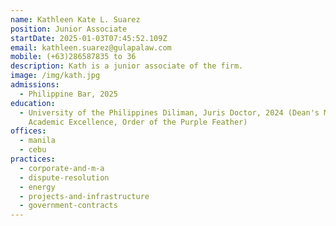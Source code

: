```yaml
---
name: Kathleen Kate L. Suarez
position: Junior Associate
startDate: 2025-01-03T07:45:52.109Z
email: kathleen.suarez@gulapalaw.com
mobile: (+63)286587835 to 36
description: K﻿ath is a junior associate of the firm.
image: /img/kath.jpg
admissions:
  - Philippine Bar, 2025
education:
  - University of the Philippines Diliman, Juris Doctor, 2024 (Dean's Medal for
    Academic Excellence, Order of the Purple Feather)
offices:
  - manila
  - cebu
practices:
  - corporate-and-m-a
  - dispute-resolution
  - energy
  - projects-and-infrastructure
  - government-contracts
---
```

